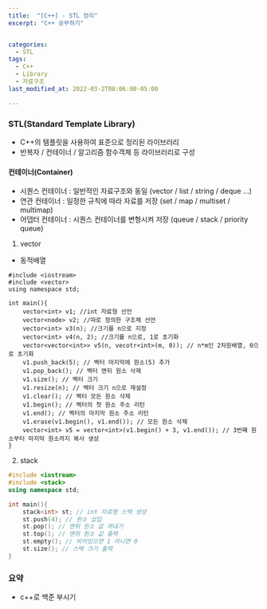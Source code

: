 ```yaml
---
title:  "[C++] - STL 정리"
excerpt: "C++ 공부하기"


categories:
  - STL
tags:
  - C++
  - Library
  - 자료구조
last_modified_at: 2022-03-2T08:06:00-05:00

---
```


### STL(Standard Template Library)
- C++의 템플릿을 사용하여 표준으로 정리된 라이브러리   
- 반복자 / 컨테이너 / 알고리즘 함수객체 등 라이브러리로 구성   

#### 컨테이너(Container)
- 시퀀스 컨테이너 : 일반적인 자료구조와 동일 (vector / list / string / deque ...)   
- 연관 컨테이너 : 일정한 규칙에 따라 자료를 저장 (set / map / multiset / multimap)   
- 어댑터 컨테이너 : 시퀀스 컨테이너를 변형시켜 저장 (queue / stack / priority queue)   

1. vector
- 동적배열

```
#include <iostream>
#include <vector>
using namespace std;

int main(){
	vector<int> v1; //int 자료형 선언
	vector<node> v2; //따로 정의한 구조체 선언
	vector<int> v3(n); //크기를 n으로 지정
	vector<int> v4(n, 2); //크기를 n으로, 1로 초기화
	vector<vector<int>> v5(n, vecotr<int>(m, 0)); // n*m인 2차원배열, 0으로 초기화
	v1.push_back(5); // 벡터 마지막에 원소(5) 추가
	v1.pop_back(); // 벡터 맨뒤 원소 삭제
	v1.size(); // 벡터 크기
	v1.resize(n); // 벡터 크기 n으로 재설정
	v1.clear(); // 벡터 모든 원소 삭제
	v1.begin(); // 벡터의 첫 원소 주소 리턴
	v1.end(); // 벡터의 마지막 원소 주소 리턴
	v1.erase(v1.begin(), v1.end()); // 모든 원소 삭제
	vector<int> v5 = vector<int>(v1.begin() + 3, v1.end()); // 3번쨰 원소부터 마지막 원소까지 복사 생성
}
```

2. stack

```c++
#include <iostream>
#include <stack>
using namespace std;

int main(){
	stack<int> st; // int 자료형 스택 생성
	st.push(4); // 원소 삽입
	st.pop(); // 맨위 원소 값 꺼내기
	st.top(); // 맨위 원소 값 출력
	st.empty(); // 비어있으면 1 아니면 0
	st.size(); // 스택 크기 출력
}
```

### 요약

- c++로 백준 부시기

